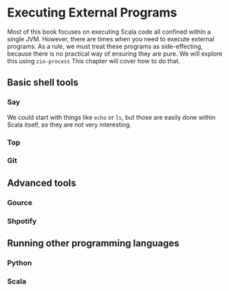 # Executing External Programs
Most of this book focuses on executing Scala code all confined within a single JVM. 
However, there are times when you need to execute external programs. 
As a rule, we must treat these programs as side-effecting, because there is no practical way of ensuring they are pure.
We will explore this using `zio-process`
This chapter will cover how to do that.

## Basic shell tools
### Say
We could start with things like `echo` or `ls`, but those are easily done within Scala itself, so they are not very interesting.


### Top
### Git
## Advanced tools
### Gource
### Shpotify
## Running other programming languages
### Python
### Scala